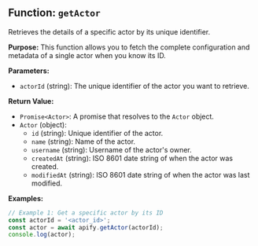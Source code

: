 ## Function: `getActor`

Retrieves the details of a specific actor by its unique identifier.

**Purpose:**
This function allows you to fetch the complete configuration and metadata of a single actor when you know its ID.

**Parameters:**
- `actorId` (string): The unique identifier of the actor you want to retrieve.

**Return Value:**
- `Promise<Actor>`: A promise that resolves to the `Actor` object.
- `Actor` (object):
  - `id` (string): Unique identifier of the actor.
  - `name` (string): Name of the actor.
  - `username` (string): Username of the actor's owner.
  - `createdAt` (string): ISO 8601 date string of when the actor was created.
  - `modifiedAt` (string): ISO 8601 date string of when the actor was last modified.

**Examples:**

```typescript
// Example 1: Get a specific actor by its ID
const actorId = '<actor_id>';
const actor = await apify.getActor(actorId);
console.log(actor);
```